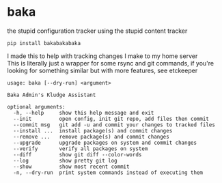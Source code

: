 # baka
the stupid configuration tracker using the stupid content tracker  
```
pip install bakabakabaka
```
  
I made this to help with tracking changes I make to my home server  
This is literally just a wrapper for some rsync and git commands, if you're looking for something similar but with more features, see etckeeper  
```
usage: baka [--dry-run] <argument>

Baka Admin's Kludge Assistant

optional arguments:
  -h, --help     show this help message and exit
  --init         open config, init git repo, add files then commit
  --commit msg   git add -u and commit your changes to tracked files
  --install ...  install package(s) and commit changes
  --remove ...   remove package(s) and commit changes
  --upgrade      upgrade packages on system and commit changes
  --verify       verify all packages on system
  --diff         show git diff --color-words
  --log          show pretty git log
  --show         show most recent commit
  -n, --dry-run  print system commands instead of executing them
```
